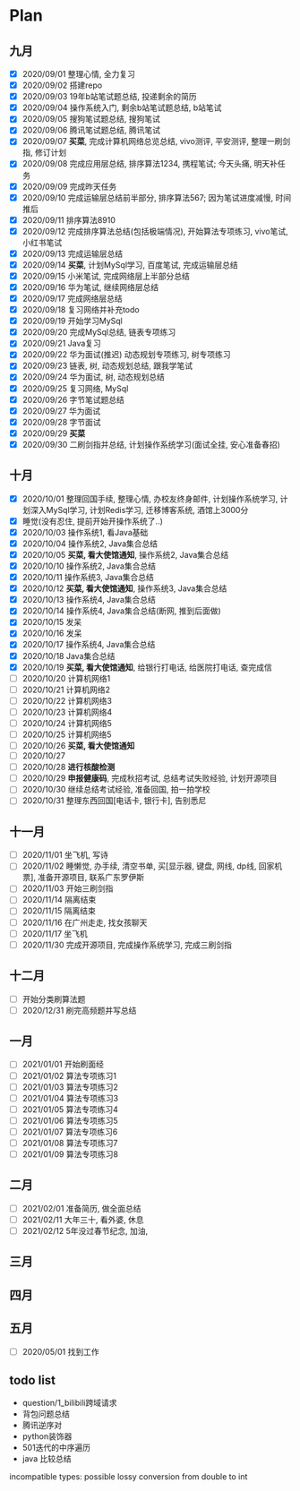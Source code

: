 # Plan
## 九月
- [x] 2020/09/01 整理心情, 全力复习
- [x] 2020/09/02 搭建repo
- [x] 2020/09/03 19年b站笔试题总结, 投递剩余的简历
- [x] 2020/09/04 操作系统入门, 剩余b站笔试题总结, b站笔试
- [x] 2020/09/05 搜狗笔试题总结, 搜狗笔试
- [x] 2020/09/06 腾讯笔试题总结, 腾讯笔试
- [x] 2020/09/07 **买菜**, 完成计算机网络总览总结, vivo测评, 平安测评, 整理一刷剑指, 修订计划
- [x] 2020/09/08 完成应用层总结, 排序算法1234, 携程笔试; 今天头痛, 明天补任务
- [x] 2020/09/09 完成昨天任务
- [x] 2020/09/10 完成运输层总结前半部分, 排序算法567; 因为笔试进度减慢, 时间推后
- [x] 2020/09/11 排序算法8910
- [x] 2020/09/12 完成排序算法总结(包括极端情况), 开始算法专项练习, vivo笔试, 小红书笔试
- [x] 2020/09/13 完成运输层总结 
- [x] 2020/09/14 **买菜**, 计划MySql学习, 百度笔试, 完成运输层总结
- [x] 2020/09/15 小米笔试, 完成网络层上半部分总结
- [x] 2020/09/16 华为笔试, 继续网络层总结
- [x] 2020/09/17 完成网络层总结
- [x] 2020/09/18 复习网络并补充todo
- [x] 2020/09/19 开始学习MySql
- [x] 2020/09/20 完成MySql总结, 链表专项练习
- [x] 2020/09/21 Java复习
- [x] 2020/09/22 华为面试(推迟) 动态规划专项练习, 树专项练习
- [x] 2020/09/23 链表, 树, 动态规划总结, 跟我学笔试
- [x] 2020/09/24 华为面试, 树, 动态规划总结
- [x] 2020/09/25 复习网络, MySql
- [x] 2020/09/26 字节笔试题总结
- [x] 2020/09/27 华为面试
- [x] 2020/09/28 字节面试
- [x] 2020/09/29 **买菜**
- [x] 2020/09/30 二刷剑指并总结, 计划操作系统学习(面试全挂, 安心准备春招)

## 十月
- [x] 2020/10/01 整理回国手续, 整理心情, 办校友终身邮件, 计划操作系统学习, 计划深入MySql学习, 计划Redis学习, 迁移博客系统, 酒馆上3000分
- [x] 睡觉(没有忍住, 提前开始开操作系统了..)
- [x] 2020/10/03 操作系统1, 看Java基础
- [x] 2020/10/04 操作系统2, Java集合总结
- [x] 2020/10/05 **买菜, 看大使馆通知**, 操作系统2, Java集合总结
- [x] 2020/10/10 操作系统2, Java集合总结
- [x] 2020/10/11 操作系统3, Java集合总结
- [x] 2020/10/12 **买菜, 看大使馆通知**, 操作系统3, Java集合总结
- [x] 2020/10/13 操作系统4, Java集合总结
- [x] 2020/10/14 操作系统4, Java集合总结(断网, 推到后面做)
- [x] 2020/10/15 发呆
- [x] 2020/10/16 发呆
- [x] 2020/10/17 操作系统4, Java集合总结
- [x] 2020/10/18 Java集合总结
- [x] 2020/10/19 **买菜, 看大使馆通知**, 给银行打电话, 给医院打电话, 查完成信
- [ ] 2020/10/20 计算机网络1
- [ ] 2020/10/21 计算机网络2
- [ ] 2020/10/22 计算机网络3
- [ ] 2020/10/23 计算机网络4
- [ ] 2020/10/24 计算机网络5
- [ ] 2020/10/25 计算机网络5
- [ ] 2020/10/26 **买菜, 看大使馆通知**
- [ ] 2020/10/27 
- [ ] 2020/10/28 **进行核酸检测**
- [ ] 2020/10/29 **申报健康码**, 完成秋招考试, 总结考试失败经验, 计划开源项目
- [ ] 2020/10/30 继续总结考试经验, 准备回国, 拍一拍学校
- [ ] 2020/10/31 整理东西回国[电话卡, 银行卡], 告别悉尼

## 十一月
- [ ] 2020/11/01 坐飞机, 写诗
- [ ] 2020/11/02 睡懒觉, 办手续, 清空书单, 买[显示器, 键盘, 网线, dp线, 回家机票], 准备开源项目, 联系广东罗伊斯
- [ ] 2020/11/03 开始三刷剑指
- [ ] 2020/11/14 隔离结束
- [ ] 2020/11/15 隔离结束
- [ ] 2020/11/16 在广州走走, 找女孩聊天
- [ ] 2020/11/17 坐飞机
- [ ] 2020/11/30 完成开源项目, 完成操作系统学习, 完成三刷剑指

## 十二月
- [ ] 开始分类刷算法题
- [ ] 2020/12/31 刷完高频题并写总结

## 一月
- [ ] 2021/01/01 开始刷面经
- [ ] 2021/01/02 算法专项练习1
- [ ] 2021/01/03 算法专项练习2
- [ ] 2021/01/04 算法专项练习3
- [ ] 2021/01/05 算法专项练习4
- [ ] 2021/01/06 算法专项练习5
- [ ] 2021/01/07 算法专项练习6
- [ ] 2021/01/08 算法专项练习7
- [ ] 2021/01/09 算法专项练习8

## 二月
- [ ] 2021/02/01 准备简历, 做全面总结
- [ ] 2021/02/11 大年三十, 看外婆, 休息
- [ ] 2021/02/12 5年没过春节纪念, 加油, 

## 三月

## 四月

## 五月
- [ ] 2020/05/01 找到工作


## todo list
- question/1_bilibili跨域请求
- 背包问题总结
- 腾讯逆序对
- python装饰器
- 501迭代的中序遍历
- java 比较总结

incompatible types: possible lossy conversion from double to int
